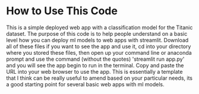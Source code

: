# How to Use This Code

This is a simple deployed web app with a classification model for the Titanic dataset. The purpose of this code is to help people understand on a basic level how you can deploy ml models to web apps with streamlit. Download all of these files if you want to see the app and use it, cd into your directory where you stored these files, then open up your command line or anaconda prompt and use the command (without the quotes) 'streamlit run app.py' and you will see the app begin to run in the terminal. Copy and paste the URL into your web browser to use the app. This is essentially a template that I think can be really useful to amend based on your particular needs, its a good starting point for several basic web apps with ml models. 
